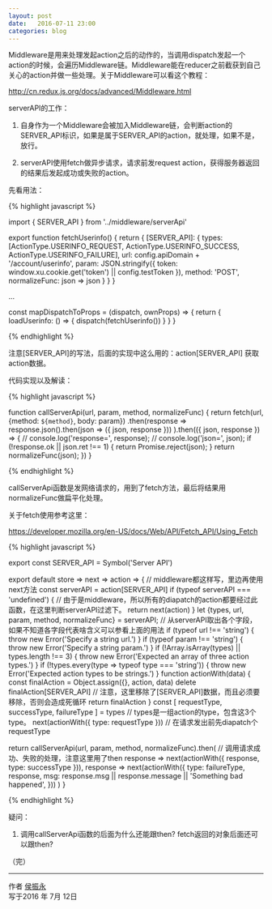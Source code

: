 ```yaml
---
layout: post
date:   2016-07-11 23:00
categories: blog
---
```


Middleware是用来处理发起action之后的动作的，当调用dispatch发起一个action的时候，会遍历Middleware链。Middleware能在reducer之前截获到自己关心的action并做一些处理。关于Middleware可以看这个教程：

http://cn.redux.js.org/docs/advanced/Middleware.html


serverAPI的工作：

1. 自身作为一个Middleware会被加入Middleware链，会判断action的SERVER_API标识，如果是属于SERVER_API的action，就处理，如果不是，放行。

2. serverAPI使用fetch做异步请求，请求前发request action，获得服务器返回的结果后发起成功或失败的action。


先看用法：

{% highlight javascript %}

import { SERVER_API } from '../middleware/serverApi'

export function fetchUserinfo() {
  return {
    [SERVER_API]: {
      types: [ActionType.USERINFO_REQUEST, ActionType.USERINFO_SUCCESS, ActionType.USERINFO_FAILURE],
      url: config.apiDomain + '/account/userinfo',
      param: JSON.stringify({
        token: window.xu.cookie.get('token') || config.testToken
      }),
      method: 'POST',
      normalizeFunc: json => json
    }
  }
}

...

const mapDispatchToProps = (dispatch, ownProps) => {
  return {
    loadUserinfo: () => {
      dispatch(fetchUserinfo())
    }
  }
}

{% endhighlight %}

注意[SERVER_API]的写法，后面的实现中这么用的：action[SERVER_API] 获取action数据。


代码实现以及解读：

{% highlight javascript %}

function callServerApi(url, param, method, normalizeFunc) {
  return fetch(url, {method: `${method}`, body: param})
    .then(response =>
      response.json().then(json => ({ json, response }))
    ).then(({ json, response }) => {
      // console.log('response=', response);
      // console.log('json=', json);
      if (!response.ok || json.ret !== 1) {
        return Promise.reject(json);
      }
      return normalizeFunc(json);
    })
}

{% endhighlight %}

callServerApi函数是发网络请求的，用到了fetch方法，最后将结果用normalizeFunc做扁平化处理。

关于fetch使用参考这里：

https://developer.mozilla.org/en-US/docs/Web/API/Fetch_API/Using_Fetch


{% highlight javascript %}

export const SERVER_API = Symbol('Server API')

export default store => next => action => {     // middleware都这样写，里边再使用next方法
  const serverAPI = action[SERVER_API]
  if (typeof serverAPI === 'undefined') {       // 由于是middleware，所以所有的diapatch的action都要经过此函数，在这里判断serverAPI过滤下。
    return next(action)
  }
  let {types, url, param, method, normalizeFunc} = serverAPI;     // 从serverAPI取出各个字段，如果不知道各字段代表啥含义可以参看上面的用法
  if (typeof url !== 'string') {
    throw new Error('Specify a string url.')
  }
  if (typeof param !== 'string') {
    throw new Error('Specify a string param.')
  }
  if (!Array.isArray(types) || types.length !== 3) {
    throw new Error('Expected an array of three action types.')
  }
  if (!types.every(type => typeof type === 'string')) {
    throw new Error('Expected action types to be strings.')
  }
  function actionWith(data) {
    const finalAction = Object.assign({}, action, data)
    delete finalAction[SERVER_API]                                 // 注意，这里移除了[SERVER_API]数据，而且必须要移除，否则会造成死循环
    return finalAction
  }
  const [ requestType, successType, failureType ] = types          // types是一组action的type，包含这3个type。
  next(actionWith({ type: requestType }))                          // 在请求发出前先diapatch个requestType

  return callServerApi(url, param, method, normalizeFunc).then(    // 调用请求成功、失败的处理，注意这里用了then
    response => next(actionWith({
      response,
      type: successType
    })),
    response => next(actionWith({
      type: failureType,
      response,
      msg: response.msg || response.message || 'Something bad happened',
    }))
  )
}

{% endhighlight %}

疑问：
1. 调用callServerApi函数的后面为什么还能跟then? fetch返回的对象后面还可以跟then?


（完）


------

作者 [侯振永][1]     
写于2016 年 7月 12日

[1]: https://zhenyonghou.github.io/